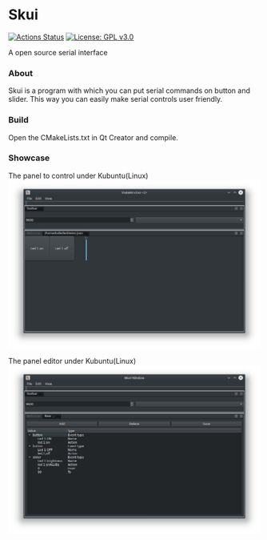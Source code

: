 # Skui

[![Actions Status](https://github.com/Kalbra/skui/workflows/linux-builds/badge.svg)](https://github.com/Kalbra/skui/actions)
[![License: GPL v3.0](https://img.shields.io/badge/License-GPL%20v3.0-blue.svg)](LICENSE)


A open source serial interface


### About
Skui is a program with which you can put serial commands on button and slider.
This way you can easily make serial controls user friendly.

### Build
Open the CMakeLists.txt in Qt Creator and compile.


### Showcase

The panel to control under Kubuntu(Linux)
![Board under Kubuntu](docs/img/Board_Kubuntu.png)

The panel editor under Kubuntu(Linux)
![Editor under Kubuntu](docs/img/Editor_Kubuntu.png)
